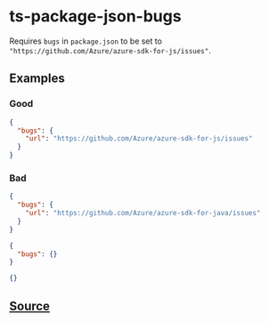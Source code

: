 # ts-package-json-bugs

Requires `bugs` in `package.json` to be set to `"https://github.com/Azure/azure-sdk-for-js/issues"`.

## Examples

### Good

```json
{
  "bugs": {
    "url": "https://github.com/Azure/azure-sdk-for-js/issues"
  }
}
```

### Bad

```json
{
  "bugs": {
    "url": "https://github.com/Azure/azure-sdk-for-java/issues"
  }
}
```

```json
{
  "bugs": {}
}
```

```json
{}
```

## [Source](https://azuresdkspecs.z5.web.core.windows.net/TypeScriptSpec.html#ts-package-json-bugs)

